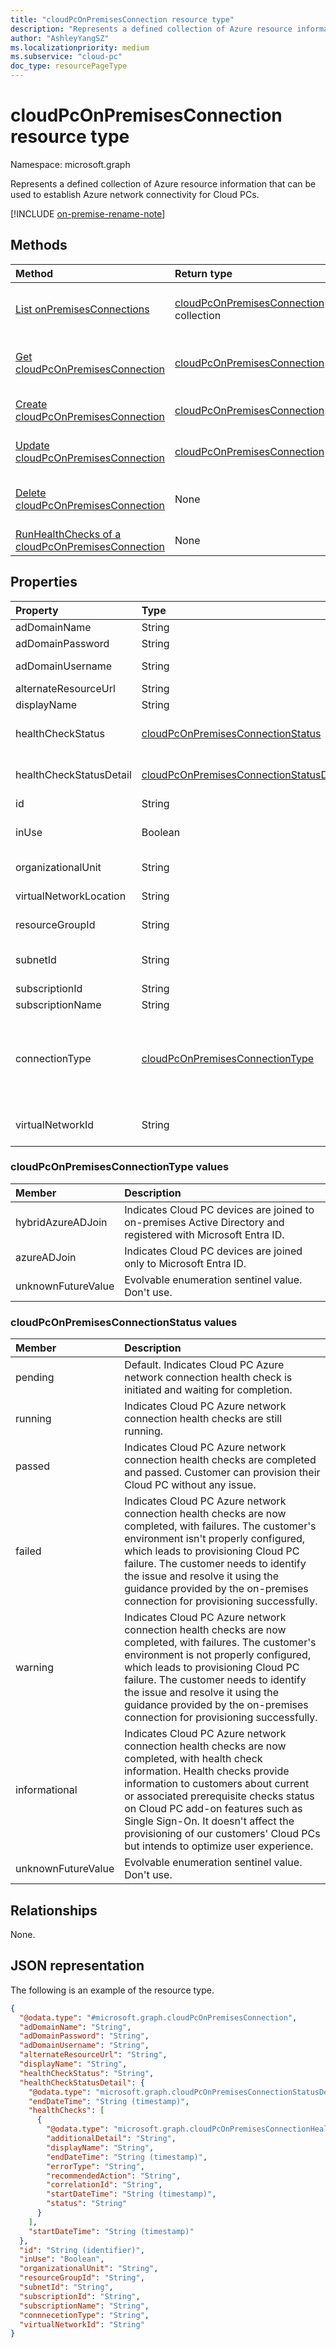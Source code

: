 ```yaml
---
title: "cloudPcOnPremisesConnection resource type"
description: "Represents a defined collection of Azure resource information that can be used to establish Azure network connectivity for Cloud PCs."
author: "AshleyYangSZ"
ms.localizationpriority: medium
ms.subservice: "cloud-pc"
doc_type: resourcePageType
---
```


# cloudPcOnPremisesConnection resource type

Namespace: microsoft.graph

Represents a defined collection of Azure resource information that can be used to establish Azure network connectivity for Cloud PCs.

[!INCLUDE [on-premise-rename-note](../../includes/on-premise-rename-note.md)]

## Methods

|Method|Return type|Description|
|:---|:---|:---|
|[List onPremisesConnections](../api/virtualendpoint-list-onpremisesconnections.md)|[cloudPcOnPremisesConnection](../resources/cloudpconpremisesconnection.md) collection|List properties and relationships of the [cloudPcOnPremisesConnection](../resources/cloudpconpremisesconnection.md) objects.|
|[Get cloudPcOnPremisesConnection](../api/cloudpconpremisesconnection-get.md)|[cloudPcOnPremisesConnection](../resources/cloudpconpremisesconnection.md)|Read the properties and relationships of the [cloudPcOnPremisesConnection](../resources/cloudpconpremisesconnection.md) object.|
|[Create cloudPcOnPremisesConnection](../api/virtualendpoint-post-onpremisesconnections.md)|[cloudPcOnPremisesConnection](../resources/cloudpconpremisesconnection.md)|Create a new [cloudPcOnPremisesConnection](../resources/cloudpconpremisesconnection.md) object.|
|[Update cloudPcOnPremisesConnection](../api/cloudpconpremisesconnection-update.md)|[cloudPcOnPremisesConnection](../resources/cloudpconpremisesconnection.md)|Update the properties of a [cloudPcOnPremisesConnection](../resources/cloudpconpremisesconnection.md) object.|
|[Delete cloudPcOnPremisesConnection](../api/cloudpconpremisesconnection-delete.md)|None|Delete a [cloudPcOnPremisesConnection](../resources/cloudpconpremisesconnection.md) object. You can’t delete a connection that’s in use.|
|[RunHealthChecks of a cloudPcOnPremisesConnection](../api/cloudpconpremisesconnection-runhealthcheck.md)|None|Run health checks on the [cloudPcOnPremisesConnection](../resources/cloudpconpremisesconnection.md).|


## Properties

|Property|Type|Description|
|:---|:---|:---|
|adDomainName|String|The fully qualified domain name (FQDN) of the Active Directory domain you want to join. Maximum length is 255. Optional.|
|adDomainPassword|String| The password associated with the username of an Active Directory account (**adDomainUsername**).|
|adDomainUsername|String|The username of an Active Directory account (user or service account) that has permission to create computer objects in Active Directory. Required format: `admin@contoso.com`. Optional.|
|alternateResourceUrl|String|The interface URL of the partner service's resource that links to this Azure network connection. Returned only on `$select`.|
|displayName|String|The display name for the Azure network connection.|
|healthCheckStatus|[cloudPcOnPremisesConnectionStatus](#cloudpconpremisesconnectionstatus-values)|  The status of the most recent health check done on the on-premises connection. For example, if the status is `passed`, the on-premises connection passed all checks run by the service. Possible values: `pending`, `running`, `passed`, `failed`, `warning`, `informational`. Default is `pending`. Read-only. |
|healthCheckStatusDetail|[cloudPcOnPremisesConnectionStatusDetail](../resources/cloudpconpremisesconnectionstatusdetail.md)| Indicates the results of health checks performed on the on-premises connection. Read-only. Returned only on `$select`. For an example that shows how to get the **inUse** property, see [Example 2: Get the selected properties of an Azure network connection, including healthCheckStatusDetail](../api/cloudpconpremisesconnection-get.md). Read-only.|
|id|String|Unique identifier for the Azure network connection. Read-only.|
|inUse|Boolean|When `true`, the Azure network connection is in use. When `false`, the connection isn't in use. You can't delete a connection that’s in use. Returned only on `$select`. For an example that shows how to get the **inUse** property, see [Example 2: Get the selected properties of an Azure network connection, including healthCheckStatusDetail](../api/cloudpconpremisesconnection-get.md). Read-only.|
|organizationalUnit|String|The organizational unit (OU) in which the computer account is created. If left null, the OU configured as the default (a well-known computer object container) in the tenant's Active Directory domain (OU) is used. Optional.|
|virtualNetworkLocation|String|Indicates the resource location of the target virtual network. For example, the location can be eastus2, westeurope, etc. Read-only (computed value). |
|resourceGroupId|String|The unique identifier of the target resource group used associated with the on-premises network connectivity for Cloud PCs. Required format: “/subscriptions/{subscription-id}/resourceGroups/{resourceGroupName}” |
|subnetId|String|The unique identifier of the target subnet used associated with the on-premises network connectivity for Cloud PCs. Required format: “/subscriptions/{subscription-id}/resourceGroups/{resourceGroupName}/providers/Microsoft.Network/virtualNetworks/{virtualNetworkId}/subnets/{subnetName}” |
|subscriptionId|String|The unique identifier of the Azure subscription associated with the tenant.|
|subscriptionName|String|The name of the Azure subscription is used to create an Azure network connection. Read-only.|
|connectionType|[cloudPcOnPremisesConnectionType](#cloudpconpremisesconnectiontype-values)|Specifies how the provisioned Cloud PC joins to Microsoft Entra. It includes different types, one is Microsoft Entra ID join, which means there's no on-premises Active Directory (AD) in the current tenant, and the Cloud PC device is joined by Microsoft Entra. Another one is hybridAzureADJoin, which means there's also an on-premises Active Directory (AD) in the current tenant and the Cloud PC device joins to on-premises Active Directory (AD) and Microsoft Entra. The type also determines which types of users can be assigned and can sign into a Cloud PC. The azureADJoin type indicates that cloud-only and hybrid users can be assigned and signed into the Cloud PC. hybridAzureADJoin indicates only hybrid users can be assigned and signed into the Cloud PC. The default value is `hybridAzureADJoin`.|
|virtualNetworkId|String|The unique identifier of the target virtual network used associated with the on-premises network connectivity for Cloud PCs. Required format: “/subscriptions/{subscription-id}/resourceGroups/{resourceGroupName}/providers/Microsoft.Network/virtualNetworks/{virtualNetworkName}” |

### cloudPcOnPremisesConnectionType values

|Member|Description|
|:---|:---|
|hybridAzureADJoin|Indicates Cloud PC devices are joined to on-premises Active Directory and registered with Microsoft Entra ID.|
|azureADJoin|Indicates Cloud PC devices are joined only to Microsoft Entra ID.|
|unknownFutureValue|Evolvable enumeration sentinel value. Don't use.|

### cloudPcOnPremisesConnectionStatus values

|Member|Description|
|:---|:---|
|pending|Default. Indicates Cloud PC Azure network connection health check is initiated and waiting for completion.|
|running|Indicates Cloud PC Azure network connection health checks are still running.|
|passed|Indicates Cloud PC Azure network connection health checks are completed and passed. Customer can provision their Cloud PC without any issue.​|
|failed|Indicates Cloud PC Azure network connection health checks are now completed, with failures. The customer's environment isn't properly configured, which leads to provisioning Cloud PC failure. The customer needs to identify the issue and resolve it using the guidance provided by the on-premises connection for provisioning successfully.|
|warning|Indicates Cloud PC Azure network connection health checks are now completed, with failures. The customer's environment is not properly configured, which leads to provisioning Cloud PC failure. The customer needs to identify the issue and resolve it using the guidance provided by the on-premises connection for provisioning successfully.|
|informational|Indicates Cloud PC Azure network connection health checks are now completed, with health check information. Health checks provide information to customers about current or associated prerequisite checks status on Cloud PC add-on features such as Single Sign-On. It doesn't affect the provisioning of our customers' Cloud PCs but intends to optimize user experience.|
|unknownFutureValue|Evolvable enumeration sentinel value. Don't use.|

## Relationships

None.

## JSON representation

The following is an example of the resource type.
<!-- {
  "blockType": "resource",
  "keyProperty": "id",
  "@odata.type": "microsoft.graph.cloudPcOnPremisesConnection",
  "baseType": "microsoft.graph.entity",
  "openType": false,
  "optionalProperties": ["healthCheckStatusDetail"]
}
-->

``` json
{
  "@odata.type": "#microsoft.graph.cloudPcOnPremisesConnection",
  "adDomainName": "String",
  "adDomainPassword": "String",
  "adDomainUsername": "String",
  "alternateResourceUrl": "String",
  "displayName": "String",
  "healthCheckStatus": "String",
  "healthCheckStatusDetail": {
    "@odata.type": "microsoft.graph.cloudPcOnPremisesConnectionStatusDetail",
    "endDateTime": "String (timestamp)",
    "healthChecks": [
      { 
        "@odata.type": "microsoft.graph.cloudPcOnPremisesConnectionHealthCheck",
        "additionalDetail": "String",
        "displayName": "String",
        "endDateTime": "String (timestamp)",
        "errorType": "String",
        "recommendedAction": "String",
        "correlationId": "String",
        "startDateTime": "String (timestamp)",
        "status": "String"
      }
    ],
    "startDateTime": "String (timestamp)"
  },
  "id": "String (identifier)",
  "inUse": "Boolean",
  "organizationalUnit": "String",
  "resourceGroupId": "String",
  "subnetId": "String",
  "subscriptionId": "String",
  "subscriptionName": "String",
  "connnecetionType": "String",
  "virtualNetworkId": "String"
}
```
